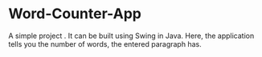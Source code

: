 # Word-Counter-App
A simple project . It can be built using Swing in Java. Here, the application tells you the number of words, the entered paragraph has. 
